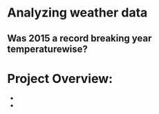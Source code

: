 # Analyzing weather data
## Was 2015 a record breaking year temperaturewise?

# Project Overview:
*
*
